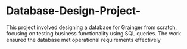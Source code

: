 # Database-Design-Project-
This project involved designing a database for Grainger from scratch, focusing on testing business functionality using SQL queries. The work ensured the database met operational requirements effectively
